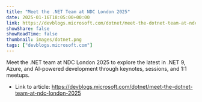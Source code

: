 ```yaml
---
title: "Meet the .NET Team at NDC London 2025"
date: 2025-01-16T18:05:00+00:00
link: https://devblogs.microsoft.com/dotnet/meet-the-dotnet-team-at-ndc-london-2025
showShare: false
showReadTime: false
thumbnail: images/dotnet.png
tags: ["devblogs.microsoft.com"]
---
```

Meet the .NET team at NDC London 2025 to explore the latest in .NET 9, Azure, and AI-powered development through keynotes, sessions, and 1:1 meetups.

- Link to article: https://devblogs.microsoft.com/dotnet/meet-the-dotnet-team-at-ndc-london-2025